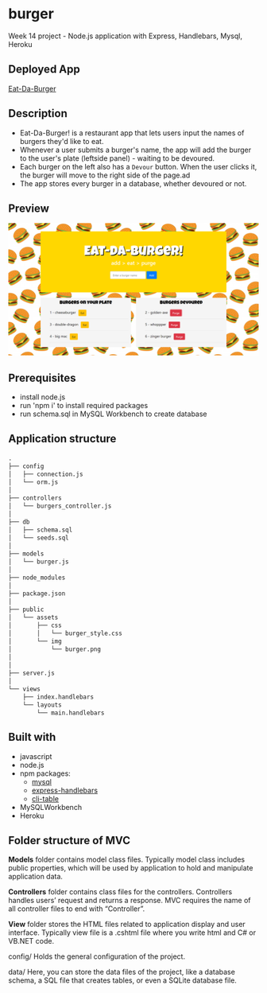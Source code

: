 # burger 
Week 14 project - Node.js application with Express, Handlebars, Mysql, Heroku

## Deployed App
[Eat-Da-Burger](https://shrouded-plateau-50291.herokuapp.com/)

## Description
* Eat-Da-Burger! is a restaurant app that lets users input the names of burgers they'd like to eat.
* Whenever a user submits a burger's name, the app will add the burger to the user's plate (leftside panel) - waiting to be devoured.
* Each burger on the left also has a `Devour` button. When the user clicks it, the burger will move to the right side of the page.ad
* The app stores every burger in a database, whether devoured or not.

## Preview
![Screenshot](public/assets/images/screenshot.PNG)

## Prerequisites
* install node.js
* run 'npm i' to install required packages
* run schema.sql in MySQL Workbench to create database

## Application structure

```
.
├── config
│   ├── connection.js
│   └── orm.js
│ 
├── controllers
│   └── burgers_controller.js
│
├── db
│   ├── schema.sql
│   └── seeds.sql
│
├── models
│   └── burger.js
│ 
├── node_modules
│ 
├── package.json
│
├── public
│   └── assets
│       ├── css
│       │   └── burger_style.css
│       └── img
│           └── burger.png
│   
│
├── server.js
│
└── views
    ├── index.handlebars
    └── layouts
        └── main.handlebars
```

## Built with
* javascript
* node.js
* npm packages:
  - [mysql](https://www.npmjs.com/package/mysql)
  - [express-handlebars](https://www.npmjs.com/package/express-handlebars)
  - [cli-table](https://www.npmjs.com/package/cli-table)
* MySQLWorkbench
* Heroku

## Folder structure of MVC

**Models** folder contains model class files. Typically model class includes public properties, which will be used by application to hold and manipulate application data.

**Controllers** folder contains class files for the controllers. Controllers handles users’ request and returns a response. MVC requires the name of all controller files to end with “Controller”.

**View** folder stores the HTML files related to application display and user interface. Typically view file is a .cshtml file where you write html and C# or VB.NET code.

config/ Holds the general configuration of the project.

data/ Here, you can store the data files of the project, like a database schema, a SQL file that creates tables, or even a SQLite database file.    
